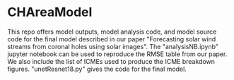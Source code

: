 # CHAreaModel

This repo offers model outputs, model analysis code, and model source code for the final model described in our paper "Forecasting solar wind streams from coronal holes using solar images". The "analysisNB.ipynb" jupyter notebook can be used to reproduce the RMSE table from our paper. We also include the list of ICMEs used to produce the ICME breakdown figures. "unetResnet18.py" gives the code for the final model.
